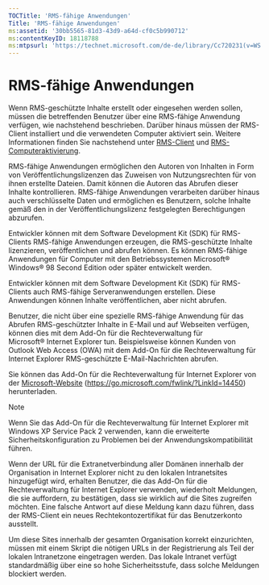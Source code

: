 ```yaml
---
TOCTitle: 'RMS-fähige Anwendungen'
Title: 'RMS-fähige Anwendungen'
ms:assetid: '30bb5565-81d3-43d9-a64d-cf0c5b990712'
ms:contentKeyID: 18118788
ms:mtpsurl: 'https://technet.microsoft.com/de-de/library/Cc720231(v=WS.10)'
---
```


RMS-fähige Anwendungen
======================

Wenn RMS-geschützte Inhalte erstellt oder eingesehen werden sollen, müssen die betreffenden Benutzer über eine RMS-fähige Anwendung verfügen, wie nachstehend beschrieben. Darüber hinaus müssen der RMS-Client installiert und die verwendeten Computer aktiviert sein. Weitere Informationen finden Sie nachstehend unter [RMS-Client](https://technet.microsoft.com/03294fa2-8350-430d-b4b0-03d5169937c2) und [RMS-Computeraktivierung](https://technet.microsoft.com/09a0d631-9860-477f-9d10-df61b3bfe125).

RMS-fähige Anwendungen ermöglichen den Autoren von Inhalten in Form von Veröffentlichungslizenzen das Zuweisen von Nutzungsrechten für von ihnen erstellte Dateien. Damit können die Autoren das Abrufen dieser Inhalte kontrollieren. RMS-fähige Anwendungen verarbeiten darüber hinaus auch verschlüsselte Daten und ermöglichen es Benutzern, solche Inhalte gemäß den in der Veröffentlichungslizenz festgelegten Berechtigungen abzurufen.

Entwickler können mit dem Software Development Kit (SDK) für RMS-Clients RMS-fähige Anwendungen erzeugen, die RMS-geschützte Inhalte lizenzieren, veröffentlichen und abrufen können. Es können RMS-fähige Anwendungen für Computer mit den Betriebssystemen Microsoft® Windows® 98 Second Edition oder später entwickelt werden.

Entwickler können mit dem Software Development Kit (SDK) für RMS-Clients auch RMS-fähige Serveranwendungen erstellen. Diese Anwendungen können Inhalte veröffentlichen, aber nicht abrufen.

Benutzer, die nicht über eine spezielle RMS-fähige Anwendung für das Abrufen RMS-geschützter Inhalte in E-Mail und auf Webseiten verfügen, können dies mit dem Add-On für die Rechteverwaltung für Microsoft® Internet Explorer tun. Beispielsweise können Kunden von Outlook Web Access (OWA) mit dem Add-On für die Rechteverwaltung für Internet Explorer RMS-geschützte E-Mail-Nachrichten abrufen.

Sie können das Add-On für die Rechteverwaltung für Internet Explorer von der [Microsoft-Website](https://go.microsoft.com/fwlink/?linkid=14450) (https://go.microsoft.com/fwlink/?LinkId=14450) herunterladen.

> [!NOTE]
> Wenn Sie das Add-On für die Rechteverwaltung für Internet Explorer mit Windows XP Service Pack 2 verwenden, kann die erweiterte Sicherheitskonfiguration zu Problemen bei der Anwendungskompatibilität führen. 

Wenn der URL für die Extranetverbindung aller Domänen innerhalb der Organisation in Internet Explorer nicht zu den lokalen Intranetsites hinzugefügt wird, erhalten Benutzer, die das Add-On für die Rechteverwaltung für Internet Explorer verwenden, wiederholt Meldungen, die sie auffordern, zu bestätigen, dass sie wirklich auf die Sites zugreifen möchten. Eine falsche Antwort auf diese Meldung kann dazu führen, dass der RMS-Client ein neues Rechtekontozertifikat für das Benutzerkonto ausstellt.

Um diese Sites innerhalb der gesamten Organisation korrekt einzurichten, müssen mit einem Skript die nötigen URLs in der Registrierung als Teil der lokalen Intranetzone eingetragen werden. Das lokale Intranet verfügt standardmäßig über eine so hohe Sicherheitsstufe, dass solche Meldungen blockiert werden.